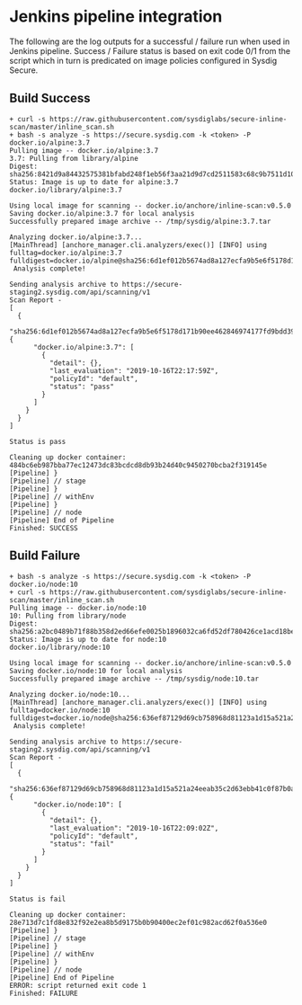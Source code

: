 # Jenkins pipeline integration

The following are the log outputs for a successful / failure run when used in Jenkins pipeline.
Success / Failure status is based on exit code 0/1 from the script which in turn is predicated on image policies configured in Sysdig Secure.

## Build Success

    + curl -s https://raw.githubusercontent.com/sysdiglabs/secure-inline-scan/master/inline_scan.sh
    + bash -s analyze -s https://secure.sysdig.com -k <token> -P docker.io/alpine:3.7
    Pulling image -- docker.io/alpine:3.7
    3.7: Pulling from library/alpine
    Digest: sha256:8421d9a84432575381bfabd248f1eb56f3aa21d9d7cd2511583c68c9b7511d10
    Status: Image is up to date for alpine:3.7
    docker.io/library/alpine:3.7
    
    Using local image for scanning -- docker.io/anchore/inline-scan:v0.5.0
    Saving docker.io/alpine:3.7 for local analysis
    Successfully prepared image archive -- /tmp/sysdig/alpine:3.7.tar
    
    Analyzing docker.io/alpine:3.7...
    [MainThread] [anchore_manager.cli.analyzers/exec()] [INFO] using fulltag=docker.io/alpine:3.7 fulldigest=docker.io/alpine@sha256:6d1ef012b5674ad8a127ecfa9b5e6f5178d171b90ee462846974177fd9bdd39f
     Analysis complete!
    
    Sending analysis archive to https://secure-staging2.sysdig.com/api/scanning/v1
    Scan Report - 
    [
      {
        "sha256:6d1ef012b5674ad8a127ecfa9b5e6f5178d171b90ee462846974177fd9bdd39f": {
          "docker.io/alpine:3.7": [
            {
              "detail": {},
              "last_evaluation": "2019-10-16T22:17:59Z",
              "policyId": "default",
              "status": "pass"
            }
          ]
        }
      }
    ]
    
    Status is pass
    
    Cleaning up docker container: 484bc6eb987bba77ec12473dc83bcdcd8db93b24d40c9450270bcba2f319145e
    [Pipeline] }
    [Pipeline] // stage
    [Pipeline] }
    [Pipeline] // withEnv
    [Pipeline] }
    [Pipeline] // node
    [Pipeline] End of Pipeline
    Finished: SUCCESS
  


## Build Failure
      
    + bash -s analyze -s https://secure.sysdig.com -k <token> -P docker.io/node:10
    + curl -s https://raw.githubusercontent.com/sysdiglabs/secure-inline-scan/master/inline_scan.sh
    Pulling image -- docker.io/node:10
    10: Pulling from library/node
    Digest: sha256:a2bc0489b71f88b358d2ed66efe0025b1896032ca6fd52df780426ce1acd18be
    Status: Image is up to date for node:10
    docker.io/library/node:10
    
    Using local image for scanning -- docker.io/anchore/inline-scan:v0.5.0
    Saving docker.io/node:10 for local analysis
    Successfully prepared image archive -- /tmp/sysdig/node:10.tar
    
    Analyzing docker.io/node:10...
    [MainThread] [anchore_manager.cli.analyzers/exec()] [INFO] using fulltag=docker.io/node:10 fulldigest=docker.io/node@sha256:636ef87129d69cb758968d81123a1d15a521a24eeab35c2d63ebb41c0f87b0ad
     Analysis complete!
    
    Sending analysis archive to https://secure-staging2.sysdig.com/api/scanning/v1
    Scan Report - 
    [
      {
        "sha256:636ef87129d69cb758968d81123a1d15a521a24eeab35c2d63ebb41c0f87b0ad": {
          "docker.io/node:10": [
            {
              "detail": {},
              "last_evaluation": "2019-10-16T22:09:02Z",
              "policyId": "default",
              "status": "fail"
            }
          ]
        }
      }
    ]
    
    Status is fail
    
    Cleaning up docker container: 28e713d7c1fd8e832f92e2ea8b5d9175b0b90400ec2ef01c982acd62f0a536e0
    [Pipeline] }
    [Pipeline] // stage
    [Pipeline] }
    [Pipeline] // withEnv
    [Pipeline] }
    [Pipeline] // node
    [Pipeline] End of Pipeline
    ERROR: script returned exit code 1
    Finished: FAILURE